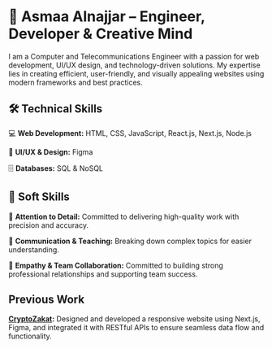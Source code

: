 # 🌟 Asmaa Alnajjar – Engineer, Developer & Creative Mind

I am a Computer and Telecommunications Engineer with a passion for web
development, UI/UX design, and technology-driven solutions. My expertise lies in
creating efficient, user-friendly, and visually appealing websites using modern
frameworks and best practices.

## 🛠️ Technical Skills

💻 **Web Development:** HTML, CSS, JavaScript, React.js, Next.js, Node.js

🎨 **UI/UX & Design:** Figma

🗄️ **Databases:** SQL & NoSQL

## 🤝 Soft Skills

🎯 **Attention to Detail:** Committed to delivering high-quality work with
precision and accuracy.

📢 **Communication & Teaching:** Breaking down complex topics for easier
understanding.

🌟 **Empathy & Team Collaboration:** Committed to building strong professional
relationships and supporting team success.

## Previous Work

**[CryptoZakat](https://www.cryptozakat.io):** Designed and developed a
responsive website using Next.js, Figma, and integrated it with RESTful APIs to
ensure seamless data flow and functionality.
